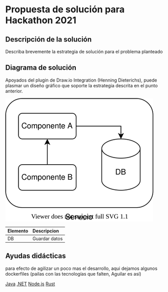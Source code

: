 # Propuesta de solución para Hackathon 2021

## Descripción de la solución 

Describa brevemente la estrategia de solución para el problema planteado


## Diagrama de solución 

Apoyados del plugin de Draw.io Integration (Henning Dieterichs), puede plasmar un diseño gráfico que soporte la estrategia descrita en el punto anterior. 

![Diagrama componentes!](./solucion.drawio.svg "Diagrama de Solución")

| Elemento | Descripcion |
| :----    | :---        | 
| DB | Guardar datos |    


## Ayudas didácticas

para efecto de agilizar un poco mas el desarrollo, aqui dejamos algunos dockerfiles (pailas con las tecnologías que falten, Aguilar es así)

[Java](./Dockerfile-java)
[.NET](./Dockerfile-net6)
[Node.js](./Dockerfile-node)
[Rust](./Dockerfile-rust)
